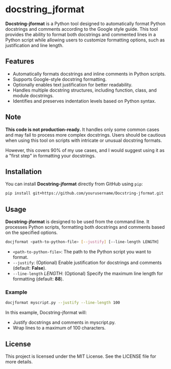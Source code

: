 # docstring_jformat

__Docstring-jformat__  is a Python tool designed to automatically format Python docstrings and comments according to the Google style guide. This tool provides the ability to format both docstrings and commented lines in a Python script while allowing users to customize formatting options, such as justification and line length.

## Features
- Automatically formats docstrings and inline comments in Python scripts.
- Supports Google-style docstring formatting.
- Optionally enables text justification for better readability.
- Handles multiple docstring structures, including function, class, and module docstrings.
- Identifies and preserves indentation levels based on Python syntax.

## Note

**This code is not production-ready.** It handles only some common cases and may fail to process more complex docstrings. Users should be cautious when using this tool on scripts with intricate or unusual docstring formats.

However, this covers 90% of my use cases, and I would suggest using it as a "first step" in formatting your docstrings.

## Installation

You can install **Docstring-jformat** directly from GitHub using `pip`:

```bash
pip install git+https://github.com/yourusername/Docstring-jformat.git
```

## Usage

__Docstring-jformat__ is designed to be used from the command line. It processes Python scripts, formatting both docstrings and comments based on the specified options.

```bash
docjformat <path-to-python-file> [--justify] [--line-length LENGTH]
```
- `<path-to-python-file>`: The path to the Python script you want to format.
- `--justify`: (Optional) Enable justification for docstrings and comments (default: __False__).
- `--line-length` *LENGTH*: (Optional) Specify the maximum line length for formatting (default: __88__).

### Example

```bash
docjformat myscript.py --justify --line-length 100
```
In this example, Docstring-jformat will:
- Justify docstrings and comments in myscript.py.
- Wrap lines to a maximum of 100 characters.

## License

This project is licensed under the MIT License. See the LICENSE file for more details.
